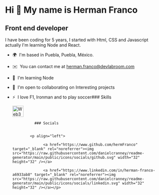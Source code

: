 Hi 👋 My name is Herman Franco
==============================

Front end developer
------------------

I have been coding for 5 years, I started with Html, CSS and Javascript actually I'm learning Node and React.

*   🌍  I'm based in Puebla, Puebla, México.
*   ✉️  You can contact me at [herman.franco@devlabroom.com](mailto:herman.franco@devlabroom.com )
*   🧠  I'm learning Node
*   🤝  I'm open to collaborating on Interesting projects
*   ⚡  I love F1, Ironman and to play soccer### Skills<p align="left">
                                <a href="https://web3js.readthedocs.io/en/v1.7.1/#" target="_blank" rel="noreferrer"><img src="https://raw.githubusercontent.com/danielcranney/readme-generator/main/public/icons/skills/web3js-colored.svg" width="36" height="36" alt="Web3Js" /></a>
                    </p>
                    
                  ### Socials
                  
                  
                <p align="left">
                          
                      <a href="https://www.github.com/hermFranco" target="_blank" rel="noreferrer"><img src="https://raw.githubusercontent.com/danielcranney/readme-generator/main/public/icons/socials/github.svg" width="32" height="32" /></a>
                          
                      <a href="https://www.linkedin.com/in/herman-franco-a6933ab8" target="_blank" rel="noreferrer"><img src="https://raw.githubusercontent.com/danielcranney/readme-generator/main/public/icons/socials/linkedin.svg" width="32" height="32" /></a></p>
